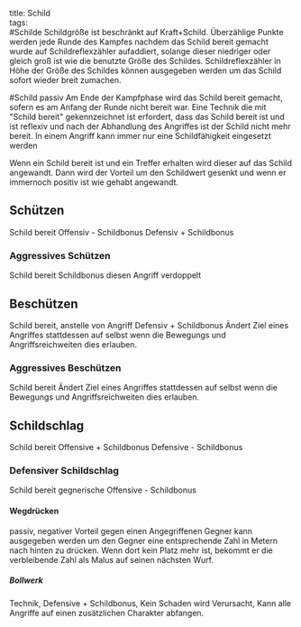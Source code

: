 title: Schild  
tags:   
#Schilde
Schildgröße ist beschränkt auf Kraft+Schild.
Überzählige Punkte werden jede Runde des Kampfes nachdem das Schild bereit gemacht wurde auf Schildreflexzähler aufaddiert, solange dieser niedriger oder gleich groß ist wie die benutzte Größe des Schildes. 
Schildreflexzähler in Höhe der Größe des Schildes können ausgegeben werden um das Schild sofort wieder breit zumachen.


#Schild 
passiv
Am Ende der Kampfphase wird das Schild bereit gemacht, sofern es am Anfang der Runde nicht bereit war. Eine Technik die mit "Schild bereit" gekennzeichnet ist erfordert, dass das Schild bereit ist und ist reflexiv und nach der Abhandlung des Angriffes ist der Schild nicht mehr bereit.
In einem Angriff kann immer nur eine Schildfähigkeit eingesetzt werden

Wenn ein Schild bereit ist und ein Treffer erhalten wird dieser auf das Schild angewandt. Dann wird der Vorteil um den Schildwert gesenkt und wenn er immernoch positiv ist wie gehabt angewandt.

## Schützen
Schild bereit
Offensiv - Schildbonus
Defensiv + Schildbonus

### Aggressives Schützen
Schild bereit
Schildbonus diesen Angriff verdoppelt

## Beschützen
Schild bereit, anstelle von Angriff
Defensiv + Schildbonus
Ändert Ziel eines Angriffes stattdessen auf selbst wenn die Bewegungs und Angriffsreichweiten dies erlauben.
### Aggressives Beschützen
Schild bereit
Ändert Ziel eines Angriffes stattdessen auf selbst wenn die Bewegungs und Angriffsreichweiten dies erlauben.

## Schildschlag
Schild bereit
Offensive + Schildbonus
Defensive - Schildbonus

### Defensiver Schildschlag 
Schild bereit
gegnerische Offensive - Schildbonus


#### Wegdrücken
passiv, negativer Vorteil gegen einen Angegriffenen Gegner kann ausgegeben werden um den Gegner eine entsprechende Zahl in Metern nach hinten zu drücken. Wenn dort kein Platz mehr ist, bekommt er die verbleibende Zahl als Malus auf seinen nächsten Wurf.
##### Bollwerk
Technik, Defensive + Schildbonus, Kein Schaden wird Verursacht, Kann alle Angriffe auf einen zusätzlichen Charakter abfangen.